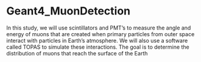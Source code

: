# Geant4_MuonDetection

In this study, we will use scintillators and PMT’s to measure the angle and energy of muons that are created when primary particles from outer space interact with particles in Earth’s atmosphere. We will also use a software called TOPAS to simulate these interactions. The goal is to determine the distribution of muons that reach the surface of the Earth
